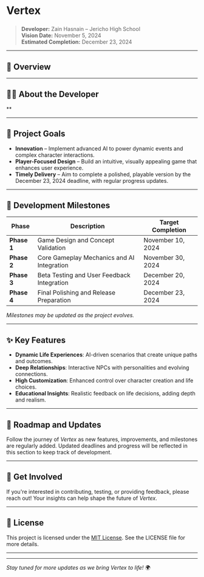 # **Vertex**

### 
> **Developer:** Zain Hasnain – Jericho High School  
> **Vision Date:** November 5, 2024  
> **Estimated Completion:** December 23, 2024  

---

## 🌟 **Overview**

---

## 🧑‍💻 **About the Developer**
**

---

## 🎯 **Project Goals**
- **Innovation** – Implement advanced AI to power dynamic events and complex character interactions.
- **Player-Focused Design** – Build an intuitive, visually appealing game that enhances user experience.
- **Timely Delivery** – Aim to complete a polished, playable version by the December 23, 2024 deadline, with regular progress updates.

---

## 🔧 **Development Milestones**
| Phase     | Description                                   | Target Completion |
|-----------|-----------------------------------------------|-------------------|
| **Phase 1** | Game Design and Concept Validation           | November 10, 2024 |
| **Phase 2** | Core Gameplay Mechanics and AI Integration  | November 30, 2024 |
| **Phase 3** | Beta Testing and User Feedback Integration  | December 20, 2024 |
| **Phase 4** | Final Polishing and Release Preparation     | December 23, 2024 |

*Milestones may be updated as the project evolves.*

---

## ✨ **Key Features**
- **Dynamic Life Experiences**: AI-driven scenarios that create unique paths and outcomes.
- **Deep Relationships**: Interactive NPCs with personalities and evolving connections.
- **High Customization**: Enhanced control over character creation and life choices.
- **Educational Insights**: Realistic feedback on life decisions, adding depth and realism.

---

## 📅 **Roadmap and Updates**
Follow the journey of *Vertex* as new features, improvements, and milestones are regularly added. Updated deadlines and progress will be reflected in this section to keep track of development.

---

## 🚀 **Get Involved**
If you're interested in contributing, testing, or providing feedback, please reach out! Your insights can help shape the future of *Vertex*.

---

## 📜 **License**
This project is licensed under the [MIT License](LICENSE). See the LICENSE file for more details.

---


---

*Stay tuned for more updates as we bring Vertex to life!* 🌍
